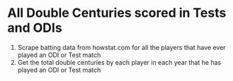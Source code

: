 # All Double Centuries scored in Tests and ODIs
1) Scrape batting data from howstat.com for all the players that have ever played an ODI or Test match
2) Get the total double centuries by each player in each year that he has played an ODI or Test match
